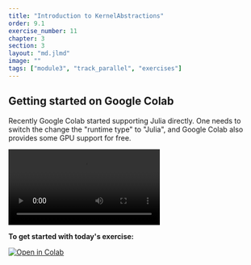 ```yaml
---
title: "Introduction to KernelAbstractions"
order: 9.1
exercise_number: 11
chapter: 3
section: 3
layout: "md.jlmd"
image: ""
tags: ["module3", "track_parallel", "exercises"]
---
```


## Getting started on Google Colab

Recently Google Colab started supporting Julia directly. One needs to switch the change the "runtime type" to "Julia",
and Google Colab also provides some GPU support for free.

![](Colab.mp4)

**To get started with today's exercise:**

[![Open in Colab](https://colab.research.google.com/assets/colab-badge.svg)](https://colab.research.google.com/github/vchuravy/rse-course/blob/main/src/mod3_parallelism/Introduction_to_KernelAbstractions.ipynb)
